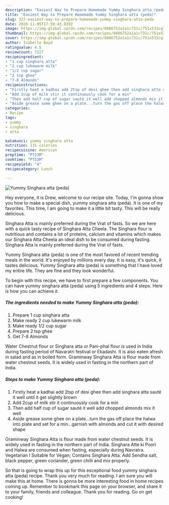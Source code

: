 ```yaml
---
description: "Easiest Way to Prepare Homemade Yummy Singhara atta (peda)"
title: "Easiest Way to Prepare Homemade Yummy Singhara atta (peda)"
slug: 327-easiest-way-to-prepare-homemade-yummy-singhara-atta-peda
date: 2020-11-05T17:59:43.839Z
image: https://img-global.cpcdn.com/recipes/0886752a1a1c731c/751x532cq70/yummy-singhara-atta-peda-recipe-main-photo.jpg
thumbnail: https://img-global.cpcdn.com/recipes/0886752a1a1c731c/751x532cq70/yummy-singhara-atta-peda-recipe-main-photo.jpg
cover: https://img-global.cpcdn.com/recipes/0886752a1a1c731c/751x532cq70/yummy-singhara-atta-peda-recipe-main-photo.jpg
author: Isabelle Boyd
ratingvalue: 4.5
reviewcount: 7227
recipeingredient:
- "1 cup singhara atta"
- "2 cup lukewarm milk"
- "1/2 cup sugar"
- "2 tsp ghee"
- "7-8 Almonds"
recipeinstructions:
- "Firstly heat a kadhai add 2tsp of desi ghee then add singhara atta sauté it well until it get slightly brown"
- "Add 2cup of milk stir it continuously cook for a min"
- "Then add half cup of sugar sauté it well add chopped almonds mix it well"
- "Aside grease some ghee on a plate...turn the gas off place the halwa into plate and set for a min...garnish with almonds and cut it with desired shape"
categories:
- Recipe
tags:
- yummy
- singhara
- atta

katakunci: yummy singhara atta 
nutrition: 131 calories
recipecuisine: American
preptime: "PT23M"
cooktime: "PT53M"
recipeyield: "4"
recipecategory: Lunch

---
```



![Yummy Singhara atta (peda)](https://img-global.cpcdn.com/recipes/0886752a1a1c731c/751x532cq70/yummy-singhara-atta-peda-recipe-main-photo.jpg)

Hey everyone, it is Drew, welcome to our recipe site. Today, I'm gonna show you how to make a special dish, yummy singhara atta (peda). It is one of my favorites. This time, I am going to make it a little bit tasty. This will be really delicious.

Singhara Atta is mainly preferred during the Vrat of fasts. So we are here with a quick tasty recipe of Singhara Atta Cheela. The Singhara flour is nutritious and contains a lot of proteins, calcium and vitamins which makes our Singhara Atta Cheela an ideal dish to be consumed during fasting. Singhara Atta is mainly preferred during the Vrat of fasts.

Yummy Singhara atta (peda) is one of the most favored of recent trending meals in the world. It's enjoyed by millions every day. It is easy, it's quick, it tastes delicious. Yummy Singhara atta (peda) is something that I have loved my entire life. They are fine and they look wonderful.


To begin with this recipe, we have to first prepare a few components. You can have yummy singhara atta (peda) using 5 ingredients and 4 steps. Here is how you can achieve it.

<!--inarticleads1-->

##### The ingredients needed to make Yummy Singhara atta (peda):

1. Prepare 1 cup singhara atta
1. Make ready 2 cup lukewarm milk
1. Make ready 1/2 cup sugar
1. Prepare 2 tsp ghee
1. Get 7-8 Almonds


Water Chestnut flour or Singhara atta or Pani-phal flour is used in India during fasting period of Navaratri festival or Ekadashi. It is also eaten afresh in salad and as in boiled form. Graminway Singhara Atta is flour made from water chestnut seeds. It is widely used in fasting in the northern part of India. 

<!--inarticleads2-->

##### Steps to make Yummy Singhara atta (peda):

1. Firstly heat a kadhai add 2tsp of desi ghee then add singhara atta sauté it well until it get slightly brown
1. Add 2cup of milk stir it continuously cook for a min
1. Then add half cup of sugar sauté it well add chopped almonds mix it well
1. Aside grease some ghee on a plate...turn the gas off place the halwa into plate and set for a min...garnish with almonds and cut it with desired shape


Graminway Singhara Atta is flour made from water chestnut seeds. It is widely used in fasting in the northern part of India. Singhara Atte ki Poori and Halwa are consumed when fasting, especially during Navratra. Vegetarian I Suitable for Vegan; Contains Singhara Atta. Add Sendha salt, black pepper, green coriander, green chilli and mix properly. 

So that is going to wrap this up for this exceptional food yummy singhara atta (peda) recipe. Thank you very much for reading. I am sure you will make this at home. There is gonna be more interesting food in home recipes coming up. Remember to bookmark this page on your browser, and share it to your family, friends and colleague. Thank you for reading. Go on get cooking!
